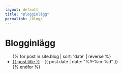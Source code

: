 ```yaml
---
layout: default
title: "Blogginlägg"
permalink: /blog/
---
```


<h1>Blogginlägg</h1>
<ul>
  {% for post in site.blog | sort: 'date' | reverse %}
    <li>
      <a href="{{ post.url }}">{{ post.title }}</a> - {{ post.date | date: "%Y-%m-%d" }}
    </li>
  {% endfor %}
</ul>
